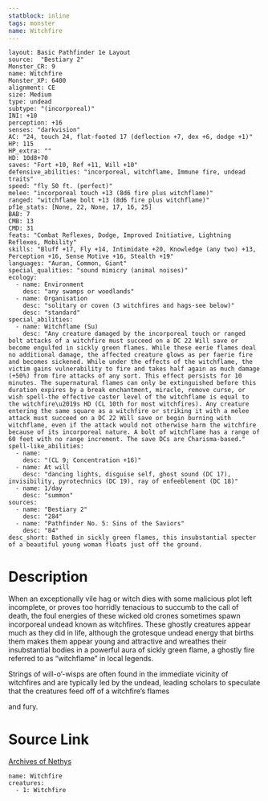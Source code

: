 ```yaml
---
statblock: inline
tags: monster
name: Witchfire
---
```

```statblock
layout: Basic Pathfinder 1e Layout
source:  "Bestiary 2"
Monster_CR: 9
name: Witchfire
Monster_XP: 6400
alignment: CE
size: Medium
type: undead
subtype: "(incorporeal)"
INI: +10
perception: +16
senses: "darkvision"
AC: "24, touch 24, flat-footed 17 (deflection +7, dex +6, dodge +1)"
HP: 115
HP_extra: ""
HD: 10d8+70
saves: "Fort +10, Ref +11, Will +10"
defensive_abilities: "incorporeal, witchflame, Immune fire, undead traits"
speed: "fly 50 ft. (perfect)"
melee: "incorporeal touch +13 (8d6 fire plus witchflame)"
ranged: "witchflame bolt +13 (8d6 fire plus witchflame)"
pf1e_stats: [None, 22, None, 17, 16, 25]
BAB: 7
CMB: 13
CMD: 31
feats: "Combat Reflexes, Dodge, Improved Initiative, Lightning Reflexes, Mobility"
skills: "Bluff +17, Fly +14, Intimidate +20, Knowledge (any two) +13, Perception +16, Sense Motive +16, Stealth +19"
languages: "Auran, Common, Giant"
special_qualities: "sound mimicry (animal noises)"
ecology:
  - name: Environment
    desc: "any swamps or woodlands"
  - name: Organisation
    desc: "solitary or coven (3 witchfires and hags-see below)"
    desc: "standard"
special_abilities:
  - name: Witchflame (Su)
    desc: "Any creature damaged by the incorporeal touch or ranged bolt attacks of a witchfire must succeed on a DC 22 Will save or become engulfed in sickly green flames. While these eerie flames deal no additional damage, the affected creature glows as per faerie fire and becomes sickened. While under the effects of the witchflame, the victim gains vulnerability to fire and takes half again as much damage (+50%) from fire attacks of any sort. This effect persists for 10 minutes. The supernatural flames can only be extinguished before this duration expires by a break enchantment, miracle, remove curse, or wish spell-the effective caster level of the witchflame is equal to the witchfire\u2019s HD (CL 10th for most witchfires). Any creature entering the same square as a witchfire or striking it with a melee attack must succeed on a DC 22 Will save or begin burning with witchflame, even if the attack would not otherwise harm the witchfire because of its incorporeal nature. A bolt of witchflame has a range of 60 feet with no range increment. The save DCs are Charisma-based."
spell-like_abilities:
  - name:
    desc: "(CL 9; Concentration +16)"
  - name: At will
    desc: "dancing lights, disguise self, ghost sound (DC 17), invisibility, pyrotechnics (DC 19), ray of enfeeblement (DC 18)"
  - name: 1/day
    desc: "summon"
sources:
  - name: "Bestiary 2"
    desc: "284"
  - name: "Pathfinder No. 5: Sins of the Saviors"
    desc: "84"
desc_short: Bathed in sickly green flames, this insubstantial specter of a beautiful young woman floats just off the ground.
```
# Description
When an exceptionally vile hag or witch dies with some malicious plot left incomplete, or proves too horridly tenacious to succumb to the call of death, the foul energies of these wicked old crones sometimes spawn incorporeal undead known as witchfires. These ghostly creatures appear much as they did in life, although the grotesque undead energy that births them makes them appear young and attractive and wreathes their insubstantial bodies in a powerful aura of sickly green flame, a ghostly fire referred to as “witchflame” in local legends.

Strings of will-o’-wisps are often found in the immediate vicinity of witchfires and are typically led by the undead, leading scholars to speculate that the creatures feed off of a witchfire’s flames 

and fury.
# Source Link
[Archives of Nethys](https://aonprd.com/MonsterDisplay.aspx?ItemName=Witchfire)
```encounter-table
name: Witchfire
creatures:
  - 1: Witchfire
```
